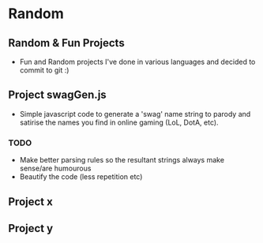 # Random

## Random &amp; Fun Projects

- Fun and Random projects I've done in various languages and decided to commit to git :)

## Project swagGen.js

- Simple javascript code to generate a 'swag' name string to parody and satirise the names you find in online gaming (LoL, DotA, etc). 

### TODO 
- Make better parsing rules so the resultant strings always make sense/are humourous
- Beautify the code (less repetition etc)

## Project x

## Project y
